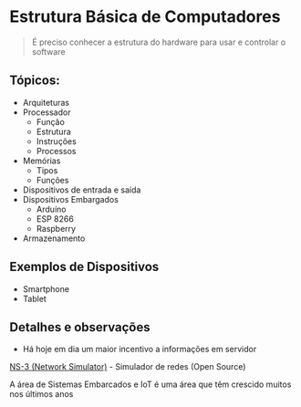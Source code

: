 # Estrutura Básica de Computadores

> É preciso conhecer a estrutura do hardware para usar e controlar o software

## Tópicos:
- Arquiteturas
- Processador
	- Função
	- Estrutura
	- Instruções
	- Processos
- Memórias
	- Tipos
	- Funções
- Dispositivos de entrada e saída
- Dispositivos Embargados
	- Arduíno
	- ESP 8266
	- Raspberry
- Armazenamento

## Exemplos de Dispositivos
- Smartphone
- Tablet

## Detalhes e observações
- Há hoje em dia um maior incentivo a informações em servidor

[NS-3 (Network Simulator)](https://www.google.com/search?client=opera-gx&q=simulador+ns3&sourceid=opera&ie=UTF-8&oe=UTF-8) - Simulador de redes (Open Source)

A área de Sistemas Embarcados e IoT é uma área que têm crescido muitos nos últimos anos

